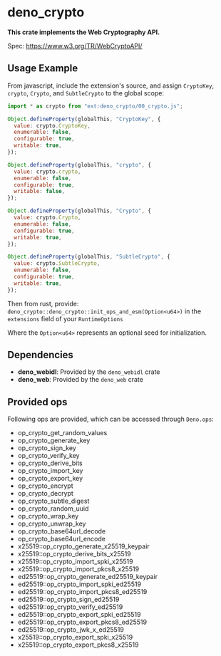# deno_crypto

**This crate implements the Web Cryptography API.**

Spec: https://www.w3.org/TR/WebCryptoAPI/

## Usage Example

From javascript, include the extension's source, and assign `CryptoKey`,
`crypto`, `Crypto`, and `SubtleCrypto` to the global scope:

```javascript
import * as crypto from "ext:deno_crypto/00_crypto.js";

Object.defineProperty(globalThis, "CryptoKey", {
  value: crypto.CryptoKey,
  enumerable: false,
  configurable: true,
  writable: true,
});

Object.defineProperty(globalThis, "crypto", {
  value: crypto.crypto,
  enumerable: false,
  configurable: true,
  writable: false,
});

Object.defineProperty(globalThis, "Crypto", {
  value: crypto.Crypto,
  enumerable: false,
  configurable: true,
  writable: true,
});

Object.defineProperty(globalThis, "SubtleCrypto", {
  value: crypto.SubtleCrypto,
  enumerable: false,
  configurable: true,
  writable: true,
});
```

Then from rust, provide:
`deno_crypto::deno_crypto::init_ops_and_esm(Option<u64>)` in the `extensions`
field of your `RuntimeOptions`

Where the `Option<u64>` represents an optional seed for initialization.

## Dependencies

- **deno_webidl**: Provided by the `deno_webidl` crate
- **deno_web**: Provided by the `deno_web` crate

## Provided ops

Following ops are provided, which can be accessed through `Deno.ops`:

- op_crypto_get_random_values
- op_crypto_generate_key
- op_crypto_sign_key
- op_crypto_verify_key
- op_crypto_derive_bits
- op_crypto_import_key
- op_crypto_export_key
- op_crypto_encrypt
- op_crypto_decrypt
- op_crypto_subtle_digest
- op_crypto_random_uuid
- op_crypto_wrap_key
- op_crypto_unwrap_key
- op_crypto_base64url_decode
- op_crypto_base64url_encode
- x25519::op_crypto_generate_x25519_keypair
- x25519::op_crypto_derive_bits_x25519
- x25519::op_crypto_import_spki_x25519
- x25519::op_crypto_import_pkcs8_x25519
- ed25519::op_crypto_generate_ed25519_keypair
- ed25519::op_crypto_import_spki_ed25519
- ed25519::op_crypto_import_pkcs8_ed25519
- ed25519::op_crypto_sign_ed25519
- ed25519::op_crypto_verify_ed25519
- ed25519::op_crypto_export_spki_ed25519
- ed25519::op_crypto_export_pkcs8_ed25519
- ed25519::op_crypto_jwk_x_ed25519
- x25519::op_crypto_export_spki_x25519
- x25519::op_crypto_export_pkcs8_x25519
